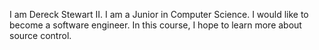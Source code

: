 I am Dereck Stewart II. I am a Junior in Computer Science. I would like to become a software engineer. In this course, I hope to learn more about source control.
